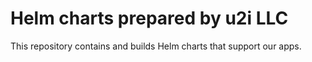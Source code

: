# Helm charts prepared by u2i LLC

This repository contains and builds Helm charts that support our apps.

